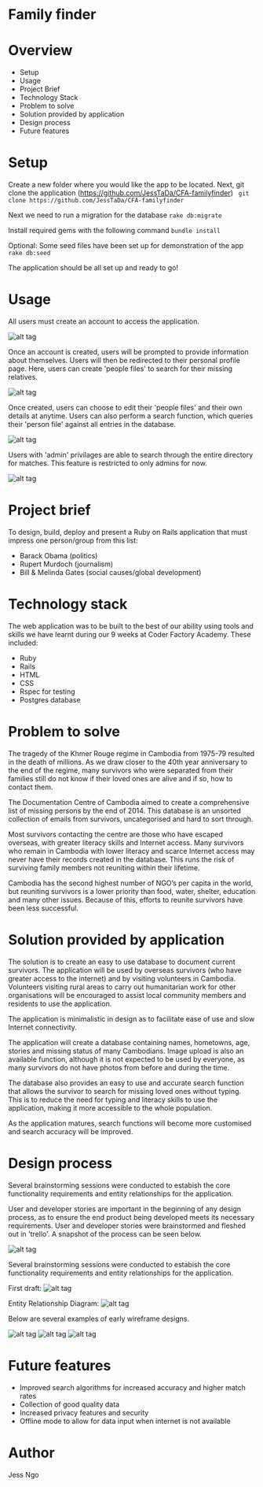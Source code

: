 # Family finder

# Overview
- Setup
- Usage
- Project Brief
- Technology Stack
- Problem to solve
- Solution provided by application
- Design process
- Future features


# Setup
Create a new folder where you would like the app to be located.
Next, git clone the application (https://github.com/JessTaDa/CFA-familyfinder)
``` git clone https://github.com/JessTaDa/CFA-familyfinder```

Next we need to run a migration for the database
```rake db:migrate```

Install required gems with the following command
```bundle install```

Optional: Some seed files have been set up for demonstration of the app
```rake db:seed```

The application should be all set up and ready to go!

# Usage
All users must create an account to access the application.

![alt tag](http://i.imgur.com/iXkRCfY.png)

Once an account is created, users will be prompted to provide information about themselves. Users will then be redirected to their personal profile page. Here, users can create 'people files' to search for their missing relatives.

![alt tag](http://i.imgur.com/yjmFpf3.png)



Once created, users can choose to edit their 'people files' and their own details at anytime. Users can also perform a search function, which queries their 'person file' against all entries in the database.

![alt tag](http://i.imgur.com/DMpzyPU.png)


Users with 'admin' privilages are able to search through the entire directory for matches. This feature is restricted to only admins for now.

![alt tag](http://i.imgur.com/MRJ4f4R.png)

# Project brief
To design, build, deploy and present a Ruby on Rails application that must impress one person/group from this list:
- Barack Obama (politics)
- Rupert Murdoch (journalism)
- Bill & Melinda Gates (social causes/global development)

# Technology stack
The web application was to be built to the best of our ability using tools and skills we have learnt during our 9 weeks at Coder Factory Academy. These included:
- Ruby
- Rails
- HTML
- CSS
- Rspec for testing
- Postgres database

# Problem to solve
The tragedy of the Khmer Rouge regime in Cambodia from 1975-79 resulted in the death of millions. As we draw closer to the 40th year anniversary to the end of the regime, many survivors who were separated from their families still do not know if their loved ones are alive and if so, how to contact them.  

The Documentation Centre of Cambodia aimed to create a comprehensive list of missing persons by the end of 2014. This database is an unsorted collection of emails from survivors, uncategorised and hard to sort through.

Most survivors contacting the centre are those who have escaped overseas, with greater literacy skills and Internet access. Many survivors who remain in Cambodia with lower literacy and scarce Internet access may never have their records created in the database. This runs the risk of surviving family members not reuniting within their lifetime.

Cambodia has the second highest number of NGO’s per capita in the world, but reuniting survivors is a lower priority than food, water, shelter, education and many other issues. Because of this, efforts to reunite survivors have been less successful.

# Solution provided by application
The solution is to create an easy to use database to document current survivors. The application will be used by overseas survivors (who have greater access to the internet) and by visiting volunteers in Cambodia. Volunteers visiting rural areas to carry out humanitarian work for other organisations will be encouraged to assist local community members and residents to use the application.

The application is minimalistic in design as to facilitate ease of use and slow Internet connectivity.

The application will create a database containing names, hometowns, age, stories and missing status of many Cambodians. Image upload is also an available function, although it is not expected to be used by everyone, as many survivors do not have photos from before and during the time.

The database also provides an easy to use and accurate search function that allows the survivor to search for missing loved ones without typing. This is to reduce the need for typing and literacy skills to use the application, making it more accessible to the whole population.

As the application matures, search functions will become more customised and search accuracy will be improved.


# Design process
Several brainstorming sessions were conducted to estabish the core functionality requirements and entity relationships for the application.

User and developer stories are important in the beginning of any design process, as to ensure the end product being developed meets its necessary requirements. User and developer stories were brainstormed and fleshed out in 'trello'. A snapshot of the process can be seen below.

![alt tag](http://i.imgur.com/hD116ln.png)

Several brainstorming sessions were conducted to estabish the core functionality requirements and entity relationships for the application.

First draft:
![alt tag](http://i.imgur.com/PTFfUgg.jpg)

Entity Relationship Diagram:
![alt tag](http://i.imgur.com/tmsB1dW.png)

Below are several examples of early wireframe designs.

![alt tag](http://i.imgur.com/5GSYmpM.png)
![alt tag](http://i.imgur.com/IKogkVs.png)
![alt tag](http://i.imgur.com/SXJP89c.png)

# Future features
- Improved search algorithms for increased accuracy and higher match rates
- Collection of good quality data
- Increased privacy features and security
- Offline mode to allow for data input when internet is not available



# Author
Jess Ngo
